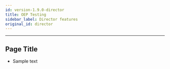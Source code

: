 ```yaml
---
id: version-1.9.0-director
title: OEP Testing
sidebar_label: Director features
original_id: director
---
```

------

## Page Title

- Sample text
